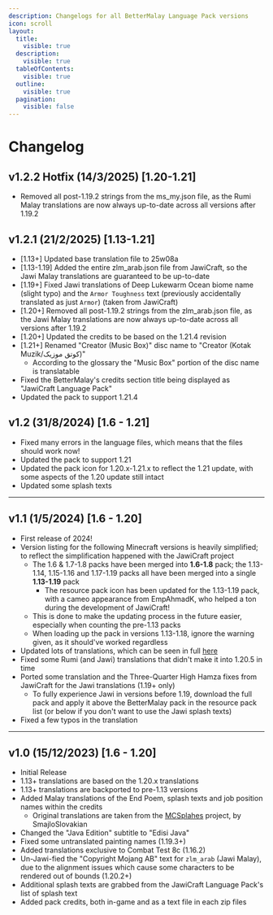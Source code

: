 ```yaml
---
description: Changelogs for all BetterMalay Language Pack versions
icon: scroll
layout:
  title:
    visible: true
  description:
    visible: true
  tableOfContents:
    visible: true
  outline:
    visible: true
  pagination:
    visible: false
---
```


# Changelog

## v1.2.2 Hotfix (14/3/2025) \[1.20-1.21]

* Removed all post-1.19.2 strings from the ms\_my.json file, as the Rumi Malay translations are now always up-to-date across all versions after 1.19.2

## v1.2.1 (21/2/2025) \[1.13-1.21]

* \[1.13+] Updated base translation file to 25w08a
* \[1.13-1.19] Added the entire zlm\_arab.json file from JawiCraft, so the Jawi Malay translations are guaranteed to be up-to-date
* \[1.19+] Fixed Jawi translations of Deep Lukewarm Ocean biome name (slight typo) and the `Armor Toughness` text (previously accidentally translated as just `Armor`) (taken from JawiCraft)
* \[1.20+] Removed all post-1.19.2 strings from the zlm\_arab.json file, as the Jawi Malay translations are now always up-to-date across all versions after 1.19.2
* \[1.20+] Updated the credits to be based on the 1.21.4 revision
* \[1.21+] Renamed "Creator (Music Box)" disc name to "Creator (Kotak Muzik/کوتق موزيک)"
  * According to the glossary the "Music Box" portion of the disc name is translatable
* Fixed the BetterMalay's credits section title being displayed as "JawiCraft Language Pack"
* Updated the pack to support 1.21.4

## v1.2 (31/8/2024) \[1.6 - 1.21]

* Fixed many errors in the language files, which means that the files should work now!
* Updated the pack to support 1.21
* Updated the pack icon for 1.20.x-1.21.x to reflect the 1.21 update, with some aspects of the 1.20 update still intact
* Updated some splash texts

***

## v1.1 (1/5/2024) \[1.6 - 1.20]

* First release of 2024!
* Version listing for the following Minecraft versions is heavily simplified; to reflect the simplification happened with the JawiCraft project
  * The 1.6 & 1.7-1.8 packs have been merged into **1.6-1.8** pack; the 1.13-1.14, 1.15-1.16 and 1.17-1.19 packs all have been merged into a single **1.13-1.19** pack
    * The resource pack icon has been updated for the 1.13-1.19 pack, with a cameo appearance from EmpAhmadK, who helped a ton during the development of JawiCraft!
  * This is done to make the updating process in the future easier, especially when counting the pre-1.13 packs
  * When loading up the pack in versions 1.13-1.18, ignore the warning given, as it should've worked regardless
* Updated lots of translations, which can be seen in full [here](https://github.com/Minecraft-EdisiMelayu/MCEM-Wiki/wiki/Terjemahan-Baharu-untuk-1-Mei)
* Fixed some Rumi (and Jawi) translations that didn't make it into 1.20.5 in time
* Ported some translation and the Three-Quarter High Hamza fixes from JawiCraft for the Jawi translations (1.19+ only)
  * To fully experience Jawi in versions before 1.19, download the full pack and apply it above the BetterMalay pack in the resource pack list (or below if you don't want to use the Jawi splash texts)
* Fixed a few typos in the translation

***

## v1.0 (15/12/2023) \[1.6 - 1.20]

* Initial Release
* 1.13+ translations are based on the 1.20.x translations
* 1.13+ translations are backported to pre-1.13 versions
* Added Malay translations of the End Poem, splash texts and job position names within the credits
  * Original translations are taken from the [MCSplahes](https://github.com/SmajloSlovakian/MinecraftSplashTextTranslation) project, by SmajloSlovakian
* Changed the "Java Edition" subtitle to "Edisi Java"
* Fixed some untranslated painting names (1.19.3+)
* Added translations exclusive to Combat Test 8c (1.16.2)
* Un-Jawi-fied the "Copyright Mojang AB" text for `zlm_arab` (Jawi Malay), due to the alignment issues which cause some characters to be rendered out of bounds (1.20.2+)
* Additional splash texts are grabbed from the JawiCraft Language Pack's list of splash text
* Added pack credits, both in-game and as a text file in each zip files
